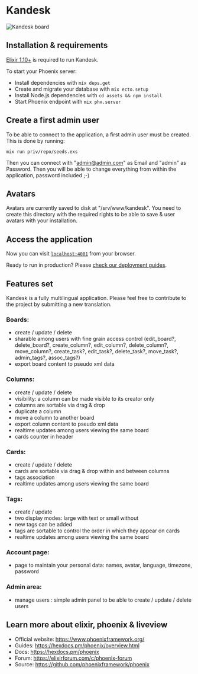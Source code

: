 # Kandesk

![Kandesk board](https://raw.githubusercontent.com/seb3s/kandesk/master/assets/static/images/kandesk.board.png)

## Installation & requirements

[Elixir 1.10+](https://elixir-lang.org/install.html) is required to run Kandesk.

To start your Phoenix server:

  * Install dependencies with `mix deps.get`
  * Create and migrate your database with `mix ecto.setup`
  * Install Node.js dependencies with `cd assets && npm install`
  * Start Phoenix endpoint with `mix phx.server`


## Create a first admin user

To be able to connect to the application, a first admin user must be created.
This is done by running:

    mix run priv/repo/seeds.exs

Then you can connect with "admin@admin.com" as Email and "admin" as Password. Then you will be able to change everything from within the application, password included ;-)

## Avatars

Avatars are currently saved to disk at "/srv/www/kandesk". You need to create this directory with the required rights to be able to save & user avatars with your installation.


## Access the application

Now you can visit [`localhost:4001`](http://localhost:4001) from your browser.

Ready to run in production? Please [check our deployment guides](https://hexdocs.pm/phoenix/deployment.html).


## Features set

Kandesk is a fully multilingual application. Please feel free to contribute to the project by submitting a new translation.

### Boards:

  * create / update / delete
  * sharable among users with fine grain access control (edit_board?, delete_board?, create_column?, edit_column?, delete_column?, move_column?, create_task?, edit_task?, delete_task?, move_task?, admin_tags?, assoc_tags?)
  * export board content to pseudo xml data

### Columns:

  * create / update / delete
  * visibility: a column can be made visible to its creator only
  * columns are sortable via drag & drop
  * duplicate a column
  * move a column to another board
  * export column content to pseudo xml data
  * realtime updates among users viewing the same board
  * cards counter in header

### Cards:

  * create / update / delete
  * cards are sortable via drag & drop within and between columns
  * tags association
  * realtime updates among users viewing the same board

### Tags:

  * create / update
  * two display modes: large with text or small without
  * new tags can be added
  * tags are sortable to control the order in which they appear on cards
  * realtime updates among users viewing the same board

### Account page:

  * page to maintain your personal data: names, avatar, language, timezone, password

### Admin area:

  * manage users : simple admin panel to be able to create / update / delete users


## Learn more about elixir, phoenix & liveview

  * Official website: https://www.phoenixframework.org/
  * Guides: https://hexdocs.pm/phoenix/overview.html
  * Docs: https://hexdocs.pm/phoenix
  * Forum: https://elixirforum.com/c/phoenix-forum
  * Source: https://github.com/phoenixframework/phoenix
